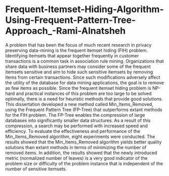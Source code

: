 # Frequent-Itemset-Hiding-Algorithm-Using-Frequent-Pattern-Tree-Approach_-Rami-Alnatsheh
A problem that has been the focus of much recent research in privacy preserving data-mining is the frequent itemset hiding (FIH) problem. Identifying itemsets that appear together frequently in customer transactions is a common task in association rule mining. Organizations that share data with business partners may consider some of the frequent itemsets sensitive and aim to hide such sensitive itemsets by removing items from certain transactions. Since such modifications adversely affect the utility of the database for data mining applications, the goal is to remove as few items as possible. Since the frequent itemset hiding problem is NP-hard and practical instances of this problem are too large to be solved optimally, there is a need for heuristic methods that provide good solutions. This dissertation developed a new method called Min_Items_Removed, using the Frequent Pattern Tree (FP-Tree) that outperforms extant methods for the FIH problem. The FP-Tree enables the compression of large databases into significantly smaller data structures. As a result of this compression, a search may be performed with increased speed and efficiency. To evaluate the effectiveness and performance of the Min_Items_Removed algorithm, eight experiments were conducted. The results showed that the Min_Items_Removed algorithm yields better quality solutions than extant methods in terms of minimizing the number of removed items. In addition, the results showed that the newly introduced metric (normalized number of leaves) is a very good indicator of the problem size or difficulty of the problem instance that is independent of the number of sensitive itemsets.
